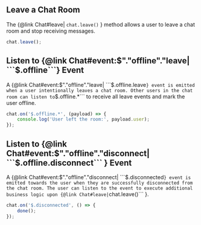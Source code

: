## Leave a Chat Room
The {@link Chat#leave| ```chat.leave()``` } method allows a user to leave a chat room and stop receiving messages.

```js
chat.leave();
```

## Listen to {@link Chat#event:$"."offline"."leave| ```$.offline```} Event

A {@link Chat#event:$"."offline"."leave| ```$.offline.leave``` } event is emitted when a user intentionally leaves a chat room. Other users in the chat room can listen to ```$.offline.*``` to receive all leave events and mark the user offline.

```js
chat.on('$.offline.*', (payload) => {
    console.log('User left the room:', payload.user);
});
```

## Listen to {@link Chat#event:$"."offline"."disconnect| ```$.offline.disconnect``` } Event

A {@link Chat#event:$"."offline"."disconnect| ```$.disconnected``` } event is emitted towards the user when they are successfully disconnected from the chat room. The user can listen to the event to execute additional business logic upon {@link Chat#leave| ```chat.leave()``` }.

```js
chat.on('$.disconnected', () => {
    done();
});
```

